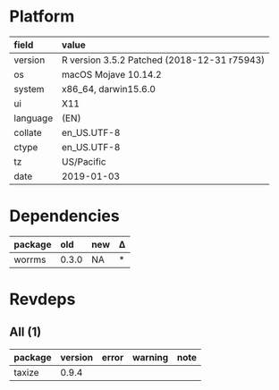 # Platform

|field    |value                                       |
|:--------|:-------------------------------------------|
|version  |R version 3.5.2 Patched (2018-12-31 r75943) |
|os       |macOS Mojave 10.14.2                        |
|system   |x86_64, darwin15.6.0                        |
|ui       |X11                                         |
|language |(EN)                                        |
|collate  |en_US.UTF-8                                 |
|ctype    |en_US.UTF-8                                 |
|tz       |US/Pacific                                  |
|date     |2019-01-03                                  |

# Dependencies

|package |old   |new |Δ  |
|:-------|:-----|:---|:--|
|worrms  |0.3.0 |NA  |*  |

# Revdeps

## All (1)

|package |version |error |warning |note |
|:-------|:-------|:-----|:-------|:----|
|taxize  |0.9.4   |      |        |     |

